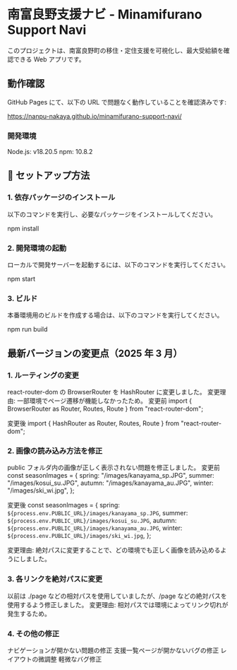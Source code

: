 # 南富良野支援ナビ - Minamifurano Support Navi

このプロジェクトは、南富良野町の移住・定住支援を可視化し、最大受給額を確認できる Web アプリです。

## 動作確認

GitHub Pages にて、以下の URL で問題なく動作していることを確認済みです:

https://nanpu-nakaya.github.io/minamifurano-support-navi/

### 開発環境

Node.js: v18.20.5
npm: 10.8.2

## 🚀 セットアップ方法

### 1. 依存パッケージのインストール

以下のコマンドを実行し、必要なパッケージをインストールしてください。

npm install

### 2. 開発環境の起動

ローカルで開発サーバーを起動するには、以下のコマンドを実行してください。

npm start

### 3. ビルド

本番環境用のビルドを作成する場合は、以下のコマンドを実行してください。

npm run build

## 最新バージョンの変更点（2025 年 3 月）

### 1. ルーティングの変更

react-router-dom の BrowserRouter を HashRouter に変更しました。
変更理由: 一部環境でページ遷移が機能しなかったため。
変更前
import { BrowserRouter as Router, Routes, Route } from "react-router-dom";

変更後
import { HashRouter as Router, Routes, Route } from "react-router-dom";

### 2. 画像の読み込み方法を修正

public フォルダ内の画像が正しく表示されない問題を修正しました。
変更前
const seasonImages = {
spring: "/images/kanayama_sp.JPG",
summer: "/images/kosui_su.JPG",
autumn: "/images/kanayama_au.JPG",
winter: "/images/ski_wi.jpg",
};

変更後
const seasonImages = {
spring: `${process.env.PUBLIC_URL}/images/kanayama_sp.JPG`,
summer: `${process.env.PUBLIC_URL}/images/kosui_su.JPG`,
autumn: `${process.env.PUBLIC_URL}/images/kanayama_au.JPG`,
winter: `${process.env.PUBLIC_URL}/images/ski_wi.jpg`,
};

変更理由: 絶対パスに変更することで、どの環境でも正しく画像を読み込めるようにしました。

### 3. 各リンクを絶対パスに変更

以前は ./page などの相対パスを使用していましたが、/page などの絶対パスを使用するよう修正しました。
変更理由: 相対パスでは環境によってリンク切れが発生するため。

### 4. その他の修正

ナビゲーションが開かない問題の修正
支援一覧ページが開かないバグの修正
レイアウトの微調整
軽微なバグ修正
